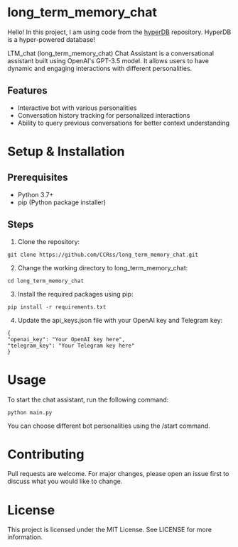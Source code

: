 # long_term_memory_chat
Hello! In this project, I am using code from the [hyperDB](https://github.com/jdagdelen/hyperDB) repository. HyperDB is a hyper-powered database!

LTM_chat (long_term_memory_chat) Chat Assistant is a conversational assistant built using OpenAI's GPT-3.5 model. It allows users to have dynamic and engaging interactions with different personalities.

## Features
- Interactive bot with various personalities
- Conversation history tracking for personalized interactions
- Ability to query previous conversations for better context understanding

# Setup & Installation
## Prerequisites
- Python 3.7+
- pip (Python package installer)
  
## Steps
1. Clone the repository:
```
git clone https://github.com/CCRss/long_term_memory_chat.git
```
2. Change the working directory to long_term_memory_chat:
```
cd long_term_memory_chat
```
3. Install the required packages using pip:
```
pip install -r requirements.txt
```
4. Update the api_keys.json file with your OpenAI key and Telegram key:
```
{
"openai_key": "Your OpenAI key here", 
"telegram_key": "Your Telegram key here"
}
```


# Usage
To start the chat assistant, run the following command:
```
python main.py
```
You can choose different bot personalities using the /start command.


# Contributing
Pull requests are welcome. For major changes, please open an issue first to discuss what you would like to change.


# License
This project is licensed under the MIT License. See LICENSE for more information.
